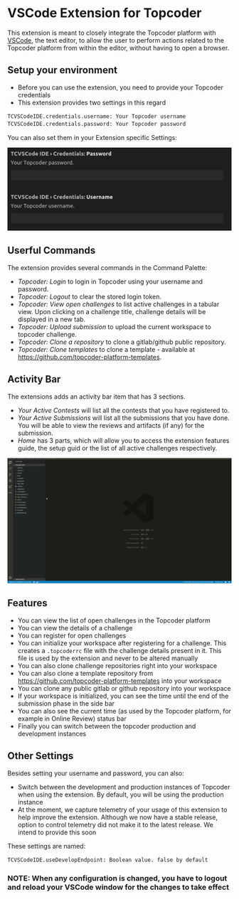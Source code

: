# VSCode Extension for Topcoder

This extension is meant to closely integrate the Topcoder platform with [VSCode](https://code.visualstudio.com/), the text editor, to allow the user to perform actions related to the Topcoder platform from within the editor, without having to open a browser.

## Setup your environment

- Before you can use the extension, you need to provide your Topcoder credentials
- This extension provides two settings in this regard

```bash
TCVSCodeIDE.credentials.username: Your Topcoder username
TCVSCodeIDE.credentials.password: Your Topcoder password
```

You can also set them in your Extension specific Settings:

![Settings Credentials](/images/settings_credentials.png)

## Userful Commands

The extension provides several commands in the Command Palette:

- *Topcoder: Login* to login in Topcoder using your username and password.
- *Topcoder: Logout* to clear the stored login token.
- *Topcoder: View open challenges* to list active challenges in a tabular view. Upon clicking on a challenge title, challenge details will be displayed in a new tab.
- *Topcoder: Upload submission* to upload the current workspace to topcoder challenge.
- *Topcoder: Clone a repository* to clone a gitlab/github public repository.
- *Topcoder: Clone templates* to clone a template - available at https://github.com/topcoder-platform-templates.

## Activity Bar

The extensions adds an activity bar item that has 3 sections.

- *Your Active Contests*  will list all the contests that you have registered to.
- *Your Active Submissions* will list all the submissions that you have done. You will be able to view the reviews and artifacts (if any) for the submission.
- *Home* has 3 parts, which will allow you to access the extension features guide, the setup guid or the list of all active challenges respectively.

![Activity Bar](/images/activity_bar.gif)

## Features

- You can view the list of open challenges in the Topcoder platform
- You can view the details of a challenge
- You can register for open challenges
- You can initialize your workspace after registering for a challenge. This creates a `.topcoderrc` file with the challenge details present in it. This file is used by the extension and never to be altered manually
- You can also clone challenge repositories right into your workspace
- You can also clone a template repository from https://github.com/topcoder-platform-templates into your workspace
- You can clone any public gitlab or github repository into your workspace
- If your workspace is initialized, you can see the time until the end of the submission phase in the side bar
- You can also see the current time (as used by the Topcoder platform, for example in Online Review) status bar
- Finally you can switch between the topcoder production and development instances

## Other Settings

Besides setting your username and password, you can also:

- Switch between the development and production instances of Topcoder when using the extension. By default, you will be using the production instance
- At the moment, we capture telemetry of your usage of this extension to help improve the extension. Although we now have a stable release, option to control telemetry did not make it to the latest release. We intend to provide this soon

These settings are named:

```bash
TCVSCodeIDE.useDevelopEndpoint: Boolean value. false by default
```

### NOTE: When any configuration is changed, you have to logout and reload your VSCode window for the changes to take effect
